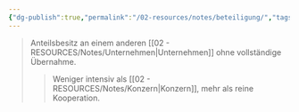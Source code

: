 ```yaml
---
{"dg-publish":true,"permalink":"/02-resources/notes/beteiligung/","tags":["wirtschaft/verflechtung"],"noteIcon":"","updated":"2025-08-28T17:45:54.000+02:00"}
---
```


>Anteilsbesitz an einem anderen [[02 - RESOURCES/Notes/Unternehmen\|Unternehmen]] ohne vollständige Übernahme.
>>Weniger intensiv als [[02 - RESOURCES/Notes/Konzern\|Konzern]], mehr als reine Kooperation.